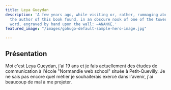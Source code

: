 ```yaml
---
title: Leya Gueydan
description: 'A few years ago, while visiting or, rather, rummaging about Notre-Dame,
  the author of this book found, in an obscure nook of one of the towers, the following
  word, engraved by hand upon the wall: —ANANKE.'
featured_image: "/images/gohugo-default-sample-hero-image.jpg"

---
```


## Présentation 

Moi c'est Leya Gueydan, j'ai 19 ans et je fais actuellement des études de communication à l'école "Normandie web school" située à Petit-Quevilly. Je ne sais pas encore quel métier je souhaiterais exercé dans l'avenir, j'ai beaucoup de mal à me projeter. 